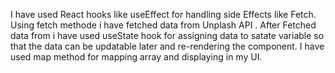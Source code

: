 I have used React hooks like useEffect for handling side Effects like Fetch.
Using fetch methode i have fetched data from Unplash API .
After Fetched data from i have used useState hook for assigning data to satate variable so that the data can be updatable later and re-rendering the component.
I have used map method for mapping array and displaying in my UI.
